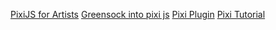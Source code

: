 [PixiJS for Artists](https://sarahsole.video/pixijs/index.html)
[Greensock into pixi js](https://stackoverflow.com/questions/46031720/how-to-integrate-the-greensock-into-pixi-js)
[Pixi Plugin](https://greensock.com/?product-plugin=js-pixiplugin)
[Pixi Tutorial](https://ithelp.ithome.com.tw/articles/10202966)